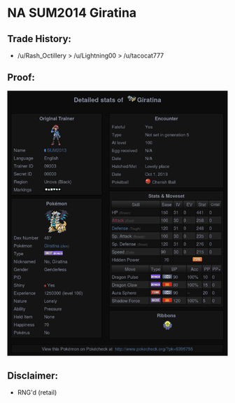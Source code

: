 # NA SUM2014 Giratina

## Trade History:
* /u/Rash_Octillery > /u/Lightning00 > /u/tacocat777

## Proof:
![Pokecheck](./Pokecheck.png)

## Disclaimer:
* RNG'd (retail)
